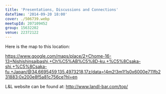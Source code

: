 ```yaml
---
title: 'Presentations, Discussions and Connections'
dateTime: '2014-09-20 18:00'
cover: ./506739.webp
meetupId: 207109452
group: 15632202
venue: 22372122
---
```


Here is the map to this location:

https://www.google.com/maps/place/2+Chome-16-13+Nishishinsaibashi,+Ch%C5%AB%C5%8D-ku,+%C5%8Csaka-shi,+%C5%8Csaka-fu,+Japan/@34.6695459,135.4973218,17z/data=!4m2!3m1!1s0x6000e711fb231883:0x200e8f5a81c756ce?hl=en

L&L website can be found at: http://www.landl-bar.com/top/
